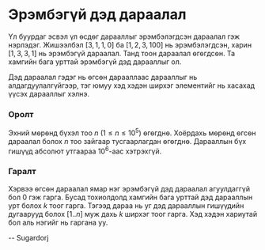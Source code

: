 Эрэмбэгүй дэд дараалал
======================
Үл буурдаг эсвэл үл ѳсдѳг дарааллыг эрэмбэлэгдсэн дараалал гэж нэрлэдэг.
Жишээлбэл $[3, 1, 1, 0]$ ба $[1, 2, 3, 100]$ нь эрэмбэлэгдсэн, харин $[1, 3, 3, 1]$
нь эрэмбэгүй дараалал. Танд тоон дараалал ѳгѳгдсѳн. Та хамгийн бага урттай
эрэмбэгүй дэд дарааллыг ол.

Дэд дараалал гэдэг нь ѳгсѳн дарааллаас дарааллыг нь алдагдуулалгүйгээр, тэг юмуу
хэд хэдэн ширхэг элементийг нь хасахад үүсэх дарааллыг хэлнэ.


### Оролт
Эхний мѳрѳнд бүхэл тоо $n$ ($1 ≤ n ≤ 10^5$) ѳгѳгднѳ. Хоёрдахь мѳрѳнд ѳгсѳн
дараалал болох $n$ тоо зайгаар тусгаарлагдан ѳгѳгднѳ. Дарааллын бүх гишүүд
абсолют утгаараа $10^6$-аас хэтрэхгүй.


### Гаралт
Хэрвээ ѳгсѳн дараалал ямар нэг эрэмбэгүй дэд дараалал агуулдаггүй бол $0$ гэж
гарга. Бусад тохиолдолд хамгийн бага урттай дэд дарааллын урт болох $k$ тоог
гарга. Тэгээд дараа нь уг дэд дарааллын гишүүдийн дугаарууд болох $[1..n]$ муж
дахь $k$ ширхэг тоог гарга. Хэд хэдэн хариутай бол аль нэгийг нь гаргана уу.

-- Sugardorj
